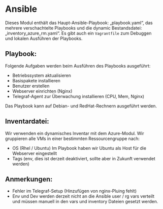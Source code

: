 # Ansible

Dieses Modul enthält das Haupt-Ansible-Playbook: „playbook.yaml“, das mehrere verschachtelte Playbooks und die dynamic
Bestandsdatei: „inventory_azure_rm.yaml“. Es gibt auch ein `Vagrantfile` zum Debuggen und lokalen Ausführen der Playbooks.

## Playbook:

Folgende Aufgaben werden beim Ausführen des Playbooks ausgeführt:

- Betriebssystem aktualisieren
- Basispakete installieren
- Benutzer erstellen
- Webserver einrichten (Nginx)
- Telegraf-Agent zur Überwachung installieren (CPU, Mem, Nginx)

Das Playbook kann auf Debian- und RedHat-Rechnern ausgeführt werden.

## Inventardatei:

Wir verwenden ein dynamisches Inventar mit dem Azure-Modul. Wir gruppieren alle VMs in einer bestimmten Ressourcengruppe nach:

- OS (Rhel / Ubuntu) Im Playbook haben wir Ubuntu als Host für die Webserver eingestellt
- Tags (env, dies ist derzeit deaktiviert, sollte aber in Zukunft verwendet werden)

## Anmerkungen:

- Fehler im Telegraf-Setup (Hinzufügen von nginx-Pluing fehlt)
- Env und Dev werden derzeit nicht an die Ansible user / rg vars verteilt und müssen manuell in den vars und inventory Dateien gesetzt werden.